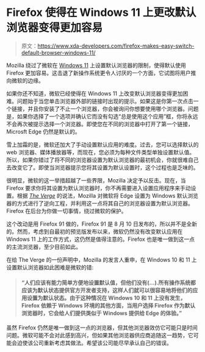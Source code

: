# Firefox 使得在 Windows 11 上更改默认浏览器变得更加容易

> 原文：<https://www.xda-developers.com/firefox-makes-easy-switch-default-browser-windows-11/>

Mozilla 绕过了微软在 [Windows 11](https://www.xda-developers.com/windows-11/) 上设置默认浏览器的限制，使得默认使用 Firefox 更加容易。这击退了新操作系统更令人讨厌的一个方面，它试图将用户推向微软的边缘。

如果你还不知道，微软已经使得在 Windows 11 上改变默认浏览器变得更加困难。问题始于当您单击浏览器外部的链接时出现的提示。如果这是你第一次点击一个链接，并且你安装了不止一个浏览器，你会被询问你想要使用哪个浏览器。问题是，如果你选择了一个选项并确认它而没有勾选“总是使用这个应用”框，你将永远不会再次被提示选择一个浏览器。即使您在不同的浏览器中打开了第一个链接，Microsft Edge 仍然是默认的。

雪上加霜的是，微软还加大了手动设置默认应用的难度。过去，您可以选择默认的 web 浏览器、媒体播放器等，而现在，您必须为每种文件类型单独设置默认值。所以，如果你错过了将不同的浏览器设置为默认浏览器的最初机会，你就很难自己去改变它了。即使当浏览器提示您将其设置为默认设置时，这个过程也是乏味的。

很明显，微软的这一举措超越了一些界限，Mozilla 决定予以反击。现在，当 Firefox 要求你将其设置为默认浏览器时，你不再需要进入设置应用程序来手动设置。根据 [*The Verge*](https://www.theverge.com/2021/9/13/22671182/mozilla-default-browser-windows-protections-firefox) 的说法，Mozilla 对微软将 Edge 设置为 Windows 默认浏览器的方式进行了逆向工程，并利用这一点将其自己的浏览器设置为默认浏览器。Firefox 在后台为你做一切事情，绕过微软的保护。

这个改动是用 Firefox 91 做的，Firefox 91 是 8 月 10 日发布的，所以并不是全新的。然而，考虑到自最初的预览版发布以来，微软仍然没有改变默认应用在 Windows 11 上的工作方式，这仍然是值得注意的。Firefox 也是唯一做到这一点的主流浏览器，至少目前如此。

在给 The Verge 的一份声明中，Mozilla 的发言人重申，在 Windows 10 和 11 上设置默认浏览器如此困难是微软的错:

> #### “人们应该有能力简单方便地设置默认值，但他们没有(...).所有操作系统都应该为默认状态提供官方开发者支持，这样人们就可以很容易地将他们的应用设置为默认状态。由于这种情况在 Windows 10 和 11 上没有发生，Firefox 依赖于 Windows 环境的其他方面，当用户选择 Firefox 作为默认浏览器时，它会给人们提供类似于 Windows 提供给 Edge 的体验。”

虽然 Firefox 仍然是唯一做到这一点的浏览器，但其他浏览器效仿它可能只是时间问题。微软可能不会对此感到高兴，但如果其他浏览器供应商追随这一趋势，它可能会迫使该公司重新考虑其做法。希望该公司能尽早承认自己的错误。